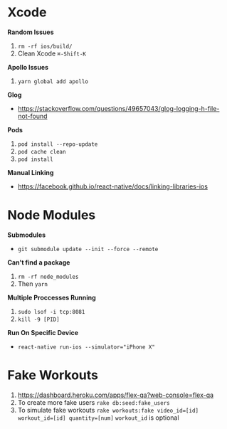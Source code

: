 # Xcode

**Random Issues**
1. `rm -rf ios/build/`
2. Clean Xcode `⌘-Shift-K`

**Apollo Issues**
1. `yarn global add apollo`

**Glog**
- https://stackoverflow.com/questions/49657043/glog-logging-h-file-not-found

**Pods**
1. `pod install --repo-update`
2. `pod cache clean`
3. `pod install`

**Manual Linking**
 - https://facebook.github.io/react-native/docs/linking-libraries-ios

# Node Modules

**Submodules**
 - `git submodule update --init --force --remote`

**Can't find a package**
1. `rm -rf node_modules`
2. Then `yarn`

**Multiple Proccesses Running**
1. `sudo lsof -i tcp:8081`
2. `kill -9 [PID]`

**Run On Specific Device**
 - `react-native run-ios --simulator="iPhone X"`

# Fake Workouts

1. https://dashboard.heroku.com/apps/flex-qa?web-console=flex-qa
2. To create more fake users `rake db:seed:fake_users`
3. To simulate fake workouts `rake workouts:fake video_id=[id] workout_id=[id] quantity=[num]` `workout_id` is optional
